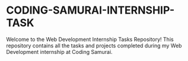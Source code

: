 # CODING-SAMURAI-INTERNSHIP-TASK
Welcome to the Web Development Internship Tasks Repository! This repository contains all the tasks and projects completed during my Web Development internship at Coding Samurai.
